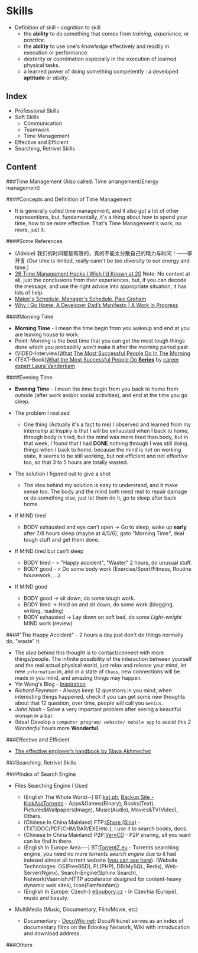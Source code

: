 <html>
<head><title>Skills</title></head>
<body>

Skills
======
* Definition of skill - cognition to skill
  * the __ability__ to do something that comes from _training_, _experience_, or _practice_.
  * the __ability__ to use one's _knowledge_ effectively and readily in execution or performance.
  * dexterity or coordination especially in the execution of learned physical tasks.
  * a learned power of doing something competently : a developed __aptitude__ or _ability_.

Index
------
* Professional Skills
* Soft Skills
  * Communication
  * Teamwork
  * Time Management
* Effective and Efficient
* Searching, Retrivel Skills



Content
-------
###Time Management (Also called: Time arrangement/Energy management)

####Concepts and Definition of Time Management
* It is generally called time management, and it also got a lot of other representions, but, fundamentally, it's a thing about how to spend your time, how to be more effective. That's Time Management's work, no more, just it.

####Some References
* (Advice) 我们的时间都是有限的，真的不能太分散自己的精力与时间！——李开复 (Our time is limited, really cann't be too diversity to our energy and time.)
* [26 Time Management Hacks I Wish I'd Known at 20](http://www.slideshare.net/egarbugli/26-time-management-hacks-i-wish-id-known-at-20) Note: No context at all, just the conclusions from their experiences, but, if you can decode the message, and use the right advice into appropriate situation, it has lots of help.
* [Maker's Schedule, Manager's Schedule, Paul Graham](http://www.paulgraham.com/makersschedule.html)
* [Why I Go Home: A Developer Dad’s Manifesto | A Work in Progress](http://adamschepis.com/blog/2011/09/15/why-i-go-home-a-dads-manifesto/)

####Morning Time
* __Morning Time__ - I mean the time begin from you wakeup and end at you are leaving house to work.
* Point: Morning is the best time that you can get the most tough things done which you probability won't make it after the morning period past.
* (VIDEO-Interview)[What The Most Successful People Do In The Morning](http://www.businessinsider.com/laura-vanderkam-what-the-most-successful-people-do-before-breakfast-2012-7)
* (TEXT-Book)[What the Most Successful People Do __Series__](http://lauravanderkam.com/books/successful-people-do/) by [career expert Laura Vanderkam](http://lauravanderkam.com/)

####Evening Time
* __Evening Time__ - I mean the time begin from you back to home from outside (after work and/or social activities), and end at the time you go sleep.

* The problem I realized
  * One thing (Actually it's a fact to me) I observed and learned from my internship at Inspiry is that I will be exhausted when I back to home, through body is tired, but the mind was more tired than body, but in that week, I found that I had __DONE__ nothing through I was still doing things when I back to home, because the mind is not on working state, it seems to be still working, but not efficient and not effective too, so that 3 to 5 hours are totally wasted.

* The solution I figured out to give a shot
  * The idea behind my solution is easy to understand, and it make sense too. The body and the mind both need rest to repair damage or do something else, just let them do it, go to sleep after back home.

* If MIND tired
  * BODY exhausted and eye can't open -> Go to sleep, wake up __early__ after 7/8 hours sleep (maybe at 4/5/6), goto "Morning Time", deal tough stuff and get them done.
* If MIND tired but can't sleep
  * BODY tired - > "Happy accident", "Waster" 2 hours, do unusual stuff.
  * BODY good - > Do some body work (Exercise/Sport/Fitness, Routine housework, ...)
* If MIND good
  * BODY good -> sit down, do some tough work.
  * BODY tired -> Hold on and sit down, do some work (blogging, writing, reading)
  * BODY exhausted -> Lay down on soft bed, do some _Light-weight_ MIND work (review)


####"The Happy Accident" - 2 hours a day just don't do things normally do, "waste" it.
  * The _idea_ behind this thought is to contact/connect with more things/people. The infinite possibility of the interaction between yourself and the real actual physical world, just relax and release your mind, let new `information` in, and in a state of `Chaos`, new connections will be made in you mind, and amazing things may happen.
  * Yin Wang's Blog - [Inspiration](https://github.com/yinwang0/blog-cn/blob/gh-pages/_posts/2013-04-12-inspiration.md)
  * _Richard Feynman_ - Always keep 12 questions in you mind, when interesting things happened, check if you can get some new thoughts about that 12 question, over time, people will call you `Genius`.
  * _John Nash_ - Solve a very important problem after seeing a beautiful woman in a bar.
  * (Idea) Develop a `computer program/ website/ mobile app` to assist this 2 _Wonderful_ hours more __Wonderful__.


###Effective and Efficient
* [The effective engineer’s handbook by Slava Akhmechet](http://www.defmacro.org/2013/03/10/effective-handbook.html)

###Searching, Retrivel Skills

####Index of Search Engine
* Files Searching Engine I Used
  * (English The Whole World--) BT:[kat.ph](http://kat.ph), [Backup Site - KickAssTorrents](http://kickasstorrents.com) - Apps&Games(Binary), Books(Text), Pictures&Wallpapers(Image), Music(Audio), Movies&TV(Video), Others.
  * (Chinese In China Mainland) FTP:[iShare (Sina)](http://ishare.iask.sina.com.cn/) - (TXT/DOC/PDF/CHM/RAR/EXE/etc.), I use it to search books, docs.
  * (Chinese In China Mainland) P2P:[VeryCD](http://www.verycd.com) - P2P sharing, all you want can be find in there.
  * (English In Europe Area---) BT:[TorrentZ.eu](http://torrentz.eu/) - Torrents searching engine, you need no more _torrents search engine_ due to it had indexed almost all torrent website ([you can see here](http://torrentz.eu/help)). (Website Technologes: OS(FreeBSD), PL(PHP), DB(MySQL, Redis), Web-Server(Nginx), Search-Engine(Sphinx Search), Network(Vaarnish:HTTP accelerator designed for content-heavy dynamic web sites), Icon(Famfamfam))
  * (English In Europe: Czech-) [eSoubory.cz](http://www.esoubory.cs/en) - In Czechia (Europe), music and beauty.

* MultiMedia (Music, Documentary, Film/Movie, etc)
  * Documentary - [DocuWiki.net](http://docuwiki.net/index.php?title=Main_Page): DocuWiki.net serves as an index of documentary films on the Edonkey Network, Wiki with introducation and download address.

###Others

</body>
</html>
